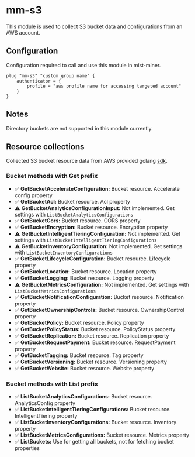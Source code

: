 # mm-s3
This module is used to collect S3 bucket data and configurations from an AWS account.

## Configuration
Configuration required to call and use this module in mist-miner.

```hcl
plug "mm-s3" "custom group name" {
    authenticator = {
        profile = "aws profile name for accessing targeted account"
    }
}
```

## Notes
Directory buckets are not supported in this module currently.

## Resource collections

Collected S3 bucket resource data from AWS provided golang
[sdk](https://pkg.go.dev/github.com/aws/aws-sdk-go-v2/service/s3).

### Bucket methods with Get prefix
- :white_check_mark: **GetBucketAccelerateConfiguration:** Bucket resource.
  Accelerate config property
- :white_check_mark: **GetBucketAcl:** Bucket resource. Acl property
- :warning: **GetBucketAnalyticsConfigurationInput:** Not implemented. Get settings with `ListBucketAnalyticsConfigurations`
- :white_check_mark: **GetBucketCors:** Bucket resource. CORS property
- :white_check_mark: **GetBucketEncryption:** Bucket resource. Encryption property
- :warning: **GetBucketIntelligentTieringConfiguration:** Not implemented. Get settings with `ListBucketIntelligentTieringConfigurations`
- :warning: **GetBucketInventoryConfiguration:** Not implemented. Get settings with `ListBucketInventoryConfigurations`
- :white_check_mark: **GetBucketLifecycleConfiguration:** Bucket resource. Lifecycle property
- :white_check_mark: **GetBucketLocation:** Bucket resource. Location property
- :white_check_mark: **GetBucketLogging:** Bucket resource. Logging property
- :warning: **GetBucketMetricsConfiguration:** Not implemented. Get settings with `ListBucketMetricsConfigurations`
- :white_check_mark: **GetBucketNotificationConfiguration:** Bucket resource. Notification property
- :white_check_mark: **GetBucketOwnershipControls:** Bucket resource. OwnershipControl property
- :white_check_mark: **GetBucketPolicy:** Bucket resource. Policy property
- :white_check_mark: **GetBucketPolicyStatus:** Bucket resource. PolicyStatus property
- :white_check_mark: **GetBucketReplication:** Bucket resource. Replication property
- :white_check_mark: **GetBucketRequestPayment:** Bucket resource. RequestPayment property
- :white_check_mark: **GetBucketTagging:** Bucket resource. Tag property
- :white_check_mark: **GetBucketVersioning:** Bucket resource. Versioning property
- :white_check_mark: **GetBucketWebsite:** Bucket resource. Website property

### Bucket methods with List prefix
- :white_check_mark: **ListBucketAnalyticsConfigurations:** Bucket resource. AnalyticsConfig property
- :white_check_mark: **ListBucketIntelligentTieringConfigurations:** Bucket resource. IntelligentTiering property
- :white_check_mark: **ListBucketInventoryConfigurations:** Bucket resource. Inventory property
- :white_check_mark: **ListBucketMetricsConfigurations:** Bucket resource. Metrics property
- :white_check_mark: **ListBuckets:** Use for getting all buckets, not for fetching bucket properties
